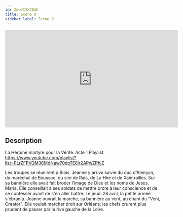 ```yaml
---
id: ZdwJI2XCDdU
title: Scène 9
sidebar_label: Scène 9
---
```


<iframe
  width="560"
  height="315"
  src="https://www.youtube.com/embed/ZdwJI2XCDdU"
  title="YouTube video player"
  frameborder="0"
  allow="accelerometer; autoplay; clipboard-write; encrypted-media; gyroscope; picture-in-picture; web-share"
  referrerpolicy="strict-origin-when-cross-origin"
  allowfullscreen
></iframe>

## Description

La Héroïne martyre pour la Vérité. Acte 1
Playlist: https://www.youtube.com/playlist?list=PLrZFPVQM38MdNaw70dpTE8Ir2APwZPhjZ

Les troupes se réunirent à Blois. Jeanne y arriva suivie du duc d'Alençon, du maréchal de Boussac, du sire de Rais, de La Hire et de Xaintrailles.
Sur sa bannière elle avait fait broder l'image de Dieu et les noms de Jesus, Maria. Elle conseillait à ses soldats de mettre ordre à leur conscience et de se confesser avant de s'en aller battre. Le jeudi 28 avril, la petite armée s'ébranla. Jeanne ouvrait la marche, sa bannière au vent, au chant du "Veni, Creator". Elle voulait marcher droit sur Orléans; les chefs crurent plus prudent de passer par la rive gauche de la Loire.
